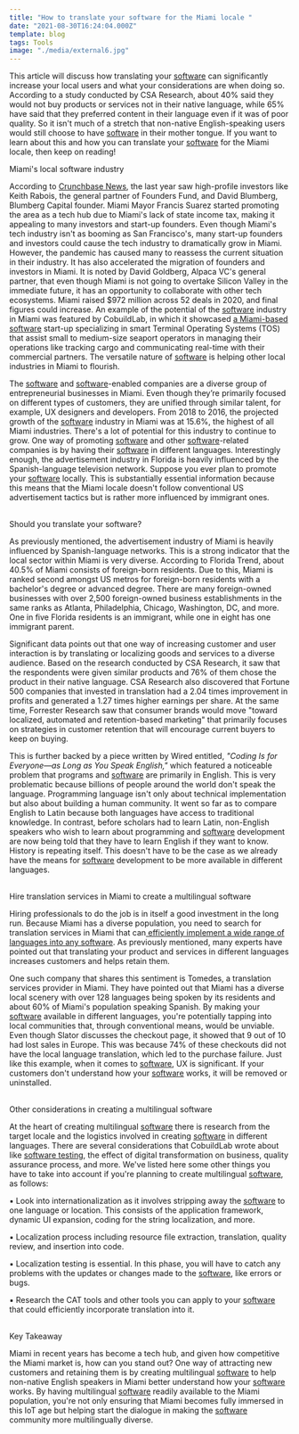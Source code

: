 ```yaml
---
title: "How to translate your software for the Miami locale "
date: "2021-08-30T16:24:04.000Z"
template: blog
tags: Tools
image: "./media/external6.jpg"
---
```


This article will discuss how translating your [software](https://www.designrush.com/agency/software-development/florida/miami) can significantly increase your local users and what your considerations are when doing so. According to a study conducted by CSA Research, about 40% said they would not buy products or services not in their native language, while 65% have said that they preferred content in their language even if it was of poor quality. So it isn't much of a stretch that non-native English-speaking users would still choose to have [software](https://www.designrush.com/agency/software-development/florida/miami) in their mother tongue. If you want to learn about this and how you can translate your [software](https://www.designrush.com/agency/software-development/florida/miami) for the Miami locale, then keep on reading!  

<title-3 align="centered">  Miami's local software industry  </title-3>

According to <a target="_blank" href="https://news.crunchbase.com/news/why-miami-is-the-next-hot-tech-hub/"> Crunchbase News</a>, the last year saw high-profile investors like Keith Rabois, the general partner of Founders Fund, and David Blumberg, Blumberg Capital founder. Miami Mayor Francis Suarez started promoting the area as a tech hub due to Miami's lack of state income tax, making it appealing to many investors and start-up founders. Even though Miami's tech industry isn't as booming as San Francisco's, many start-up founders and investors could cause the tech industry to dramatically grow in Miami. However, the pandemic has caused many to reassess the current situation in their industry. It has also accelerated the migration of founders and investors in Miami. It is noted by David Goldberg, Alpaca VC's general partner, that even though Miami is not going to overtake Silicon Valley in the immediate future, it has an opportunity to collaborate with other tech ecosystems. Miami raised $972 million across 52 deals in 2020, and final figures could increase. An example of the potential of the [software](https://www.designrush.com/agency/software-development/florida/miami) industry in Miami was featured by CobuildLab, in which it showcased <a target="_blank" href="https://www.cobuildlab.com/blog/We-introduce-you-to-Octopi/"> a Miami-based [software](https://www.designrush.com/agency/software-development/florida/miami) start-up specializing</a> in smart Terminal Operating Systems (TOS) that assist small to medium-size seaport operators in managing their operations like tracking cargo and communicating real-time with their commercial partners. The versatile nature of [software](https://www.designrush.com/agency/software-development/florida/miami) is helping other local industries in Miami to flourish.

The [software](https://www.designrush.com/agency/software-development/florida/miami) and [software](https://www.designrush.com/agency/software-development/florida/miami)-enabled companies are a diverse group of entrepreneurial businesses in Miami. Even though they’re primarily focused on different types of customers, they are unified through similar talent, for example, UX designers and developers. From 2018 to 2016, the projected growth of the [software](https://www.designrush.com/agency/software-development/florida/miami) industry in Miami was at 15.6%, the highest of all Miami industries. There's a lot of potential for this industry to continue to grow. One way of promoting [software](https://www.designrush.com/agency/software-development/florida/miami) and other [software](https://www.designrush.com/agency/software-development/florida/miami)-related companies is by having their [software](https://www.designrush.com/agency/software-development/florida/miami) in different languages. Interestingly enough, the advertisement industry in Florida is heavily influenced by the Spanish-language television network. Suppose you ever plan to promote your [software](https://www.designrush.com/agency/software-development/florida/miami) locally. This is substantially essential information because this means that the Miami locale doesn't follow conventional US advertisement tactics but  is rather more influenced by immigrant ones.   <br> </br>


<title-3 align="centered">  Should you translate your software?  </title-3>

As previously mentioned, the advertisement industry of Miami is heavily influenced by Spanish-language networks. This is a strong indicator that the local sector within Miami is very diverse. According to Florida Trend, about 40.5% of Miami consists of foreign-born residents. Due to this, Miami is ranked second amongst US metros for foreign-born residents with a bachelor's degree or advanced degree. There are many foreign-owned businesses with over 2,500 foreign-owned business establishments in the same ranks as Atlanta, Philadelphia, Chicago, Washington, DC, and more. One in five Florida residents is an immigrant, while one in eight has one immigrant parent. 
 
Significant data points out that one way of increasing customer and user interaction is by translating or localizing goods and services to a diverse audience. Based on the research conducted by CSA Research, it saw that the respondents were given similar products and 76% of them chose the product in their native language. CSA Research also discovered that Fortune 500 companies that invested in translation had a 2.04 times improvement in profits and generated a 1.27 times higher earnings per share. At the same time, Forrester Research saw that consumer brands would move "toward localized, automated and retention-based marketing" that primarily focuses on strategies in customer retention that will encourage current buyers to keep on buying. 

This is further backed by a piece written by Wired entitled, *"Coding Is for Everyone—as Long as You Speak English,"* which featured a noticeable problem that programs and [software](https://www.designrush.com/agency/software-development/florida/miami) are primarily in English. This is very problematic because billions of people around the world don't speak the language. Programming language isn't only about technical implementation but also about building a human community. It went so far as to compare English to Latin because both languages have access to traditional knowledge. In contrast, before scholars had to learn Latin, non-English speakers who wish to learn about programming and [software](https://www.designrush.com/agency/software-development/florida/miami) development are now being told that they have to learn English if they want to know. History is repeating itself. This doesn't have to be the case as we already have the means for [software](https://www.designrush.com/agency/software-development/florida/miami) development to be more available in different languages. <br> </br>


<title-3 align="centered">  Hire translation services in Miami to create a multilingual software  </title-3>

Hiring professionals to do the job is in itself a good investment in the long run. Because Miami has a diverse population, you need to search for translation services in Miami that can<a target="_blank" href="https://www.tomedes.com/locations/miami-translation-services/"> efficiently implement a wide range of languages into any software</a>. As previously mentioned, many experts have pointed out that translating your product and services in different languages increases customers and helps retain them. 

One such company that shares this sentiment is Tomedes, a translation services provider in Miami. They have pointed out that Miami has a diverse local scenery with over 128 languages being spoken by its residents and about 60% of Miami's population speaking Spanish. By making your [software](https://www.designrush.com/agency/software-development/florida/miami) available in different languages, you're potentially tapping into local communities that, through conventional means, would be unviable. Even though Slator discusses the checkout page, it showed that 9 out of 10 had lost sales in Europe. This was because 74% of these checkouts did not have the local language translation, which led to the purchase failure. Just like this example, when it comes to [software](https://www.designrush.com/agency/software-development/florida/miami), UX is significant. If your customers don't understand how your [software](https://www.designrush.com/agency/software-development/florida/miami) works, it will be removed or uninstalled.  <br> </br>


<title-3 align="centered">  Other considerations in creating a multilingual software  </title-3>

At the heart of creating multilingual [software](https://www.designrush.com/agency/software-development/florida/miami) there is research from the target locale and the logistics involved in creating [software](https://www.designrush.com/agency/software-development/florida/miami) in different languages. There are several considerations that CobuildLab wrote about like <a target="_blank" href="https://www.cobuildlab.com/blog/why-software-testing-is-crucial-for-digital-transformation/"> software testing</a>, the effect of digital transformation on business, quality assurance process, and more. We've listed here some other things you have to take into account if you're planning to create multilingual [software](https://www.designrush.com/agency/software-development/florida/miami), as follows:

▪️ Look into internationalization as it involves stripping away the [software](https://www.designrush.com/agency/software-development/florida/miami) to one language or location. This consists of the application framework, dynamic UI expansion, coding for the string localization, and more.

▪️ Localization process including resource file extraction, translation, quality review, and insertion into code. 

▪️ Localization testing is essential. In this phase, you will have to catch any problems with the updates or changes made to the [software](https://www.designrush.com/agency/software-development/florida/miami), like errors or bugs.

▪️ Research the CAT tools and other tools you can apply to your [software](https://www.designrush.com/agency/software-development/florida/miami) that could efficiently incorporate translation into it. <br> </br>


<title-3 align="centered"> Key Takeaway   </title-3>

Miami in recent years has become a tech hub, and given how competitive the Miami market is, how can you stand out? One way of attracting new customers and retaining them is by creating multilingual [software](https://www.designrush.com/agency/software-development/florida/miami) to help non-native English speakers in Miami better understand how your [software](https://www.designrush.com/agency/software-development/florida/miami) works. By having multilingual [software](https://www.designrush.com/agency/software-development/florida/miami) readily available to the Miami population, you're not only ensuring that Miami becomes fully immersed in this IoT age but helping start the dialogue in making the [software](https://www.designrush.com/agency/software-development/florida/miami) community more multilingually diverse.

